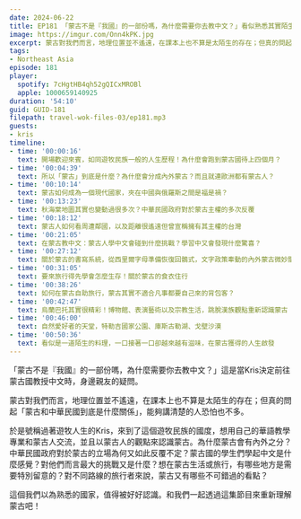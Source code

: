 ```yaml
---
date: 2024-06-22
title: EP181 「蒙古不是『我國』的一部份嗎，為什麼需要你去教中文？」看似熟悉其實陌生的東北亞鄰居：蒙古國
image: https://imgur.com/Onn4kPK.jpg
excerpt: 蒙古對我們而言，地理位置並不遙遠，在課本上也不算是太陌生的存在；但真的問起「蒙古和中華民國到底是什麼關係」，能夠講清楚的人恐怕也不多。和我們一起透過這集節目來重新理解蒙古吧！
tags:
- Northeast Asia
episode: 181
player:
  spotify: 7cHgtHB4qh52gQICxMROBl
  apple: 1000659140925
duration: '54:10'
guid: GUID-181
filepath: travel-wok-files-03/ep181.mp3
guests:
- kris
timeline:
- time: '00:00:16'
  text: 開場歡迎來賓，如同遊牧民族一般的人生歷程！為什麼會跑到蒙古國待上四個月？
- time: '00:04:39'
  text: 所以「蒙古」到底是什麼？為什麼會分成內外蒙古？而且就連歐洲都有蒙古人？
- time: '00:10:14'
  text: 蒙古如何成為一個現代國家，夾在中國與俄羅斯之間是福是禍？
- time: '00:13:23'
  text: 秋海棠地圖其實也變動過很多次？中華民國政府對於蒙古主權的多次反覆
- time: '00:18:12'
  text: 蒙古人如何看周遭鄰國，以及距離很遙遠但曾宣稱擁有其主權的台灣
- time: '00:21:05'
  text: 在蒙古教中文：蒙古人學中文會碰到什麼挑戰？學習中又會發現什麼驚喜？
- time: '00:27:12'
  text: 關於蒙古的書寫系統，從西里爾字母準備恢復回鶻式，文字政策牽動的內外蒙古微妙關係
- time: '00:31:05'
  text: 要來旅行得先學會怎麼生存！關於蒙古的食衣住行
- time: '00:38:26'
  text: 如何在蒙古自助旅行，蒙古其實不適合凡事都要自己來的背包客？
- time: '00:42:47'
  text: 烏蘭巴托其實很精彩！博物館、表演藝術以及宗教生活，跳脫漢族觀點重新認識蒙古
- time: '00:46:00'
  text: 自然愛好者的天堂，特勒吉國家公園、庫斯古勒湖、戈壁沙漠
- time: '00:50:36'
  text: 看似是一道陌生的料理，一口接著一口卻越來越有滋味，在蒙古獲得的人生啟發
---
```


「蒙古不是『我國』的一部份嗎，為什麼需要你去教中文？」這是當Kris決定前往蒙古國教授中文時，身邊親友的疑問。

蒙古對我們而言，地理位置並不遙遠，在課本上也不算是太陌生的存在；但真的問起「蒙古和中華民國到底是什麼關係」，能夠講清楚的人恐怕也不多。

於是號稱過著遊牧人生的Kris，來到了這個遊牧民族的國度，想用自己的華語教學專業和蒙古人交流，並且以蒙古人的觀點來認識蒙古。為什麼蒙古會有內外之分？中華民國政府對於蒙古的立場為何又如此反覆不定？蒙古國的學生們學起中文是什麼感覺？對他們而言最大的挑戰又是什麼？想在蒙古生活或旅行，有哪些地方是需要特別留意的？對不同路線的旅行者來說，蒙古又有哪些不可錯過的看點？

這個我們以為熟悉的國家，值得被好好認識。和我們一起透過這集節目來重新理解蒙古吧！



